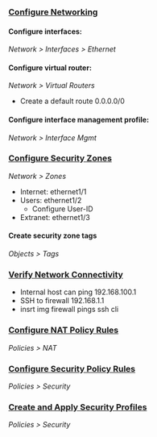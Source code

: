 
### <ins>Configure Networking</ins>

#### Configure interfaces:  
*Network > Interfaces > Ethernet*

#### Configure virtual router:  
*Network > Virtual Routers*    
- Create a default route 0.0.0.0/0

#### Configure interface management profile:  
*Network > Interface Mgmt*

### <ins>Configure Security Zones</ins>
*Network > Zones*  
- Internet: ethernet1/1
- Users: ethernet1/2
  - Configure User-ID
- Extranet: ethernet1/3

#### Create security zone tags  
*Objects > Tags*

### <ins>Verify Network Connectivity</ins>

- Internal host can ping 192.168.100.1
- SSH to firewall 192.168.1.1
- insrt img firewall pings ssh cli

### <ins>Configure NAT Policy Rules</ins>
*Policies > NAT*

### <ins>Configure Security Policy Rules</ins>
*Policies > Security*

### <ins>Create and Apply Security Profiles</ins>
*Policies > Security*
